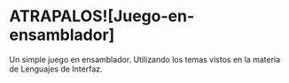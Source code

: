 # ATRAPALOS![Juego-en-ensamblador]
Un simple juego en ensamblador. Utilizando los temas vistos en la materia de Lenguajes de Interfaz.
